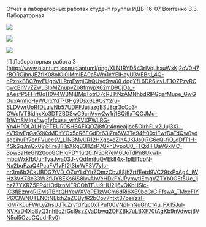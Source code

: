 Отчет а лабораторных работах
студент группы ИДБ-16-07 Войтенко В.З.
Лабораторная

![](http://www.plantuml.com/plantuml/png/LP11IWCn68NNpIb-kbBm4BLUm9tB4f9WGzE9_9dYGeHQGH05j-AkDsY5WM7Q6Q_mSYD_PrpeAYyl7n-FJ5AfkLmjWqeBNzneraioGQT4TseqrMPnpN5Ls8iO8jFLt9TEZSwPu-tGJ8CW0aQsZlzMzsgmZB757brUvsVKQCQa4rsAc_2EDZ_aZRmyueWAhUGN9NY7VLvZ9zVNsGyXnO6m_Gqd-93pY2ySKA79cvd4hkTs-4I3-koVMv0drFcjnyGth16kEfMHSsyT6SycE3LnXPMF-0O0)

![](http://www.plantuml.com/plantuml/png/fP71IiD048RFdQSOSj93mGSGQUeva9ld9LdRfMbMPYTui8BMWuWFe5VVe1v4gRRFCFj6JaWAxRc7WU7x__ppXnq5DiJDl88mS_MD8JD7Kx0dl8F1s1Ip2VccBYzzfUXgwjZ282NojnqPLsfHewVIqZwwtyjhWYrCi4SdLlQQaJsIcqmPIqUsOEThwFhcPsW29l8cArdhVCTd-P5rqijPBt_4fMpbTuVpdigdRED3V3dufDFUPHCVurBL9_cJBzde_fh0xg_IWuJsDBRszeYi4iXnECIJz1HqsZK3BNg-q2s7JC7YGgl1oDQbFi8_)

![](http://waditi.github.io)

![] Лабораторная работа 3
(http://www.plantuml.com/plantuml/png/XLN1RYD543rlVqLhxuWxKj2oV0H7rBORCjhnJEZfIK08oIOi0IMmiEA0a5Wm1xYElHayU3VEBrJ_4Q-hPznkBBC7nvEUgbVlLRrgFwgiChQUvg9waXLdogYfL6DR6lcvUF1OZPzyRCgwcBnVvZZwu3IpMZnupvZo8fmypX62mD9CjDa_-aAesfP5FHrf8qH0V4WBMjBMpTotrD7cRJTtNzAMNhbdRlPGgafMupe_GwGGuxAmfioHyWUrxYdT-GHg9Dsx6L9QsY2ru-SLDVwrUoRfDLuiyNb57UDPFJujiazgBSJ8gr3cCo3-GWqIVT8jdhxXo3DTZBDSwC9criVyw2w1rj1BQi9xTQOJMd-1rWmSMlgxftwgfyfcuse_wYSVXPWLRG-Yn4HPDLALHjpFTEUR0SHBAFiQOZj8fQt4qneajjoe5OIrhFLx2Uuj3Xi--eV19wFgGaG9XxMDlfYOx5oR6FGdDt63iZm5W3Te94ft00xIFwfDaTdQw0ydsgeihuPf7enFVuecsV_L1N3MvUR12HXgoxdZihAJKIJs0j7G6eQ-fiO_qDfT1H-4SkSgJmQx09jbFre8IHpXRgB3l1ZsP7QkhDvpoU0_-TQxlIFUaVGxMC-3pw3aHeGN20ccGCHlqPDY1uQ0_N5pR7eM6UoTdPn8Ukwk-mbqWxkfbUuhTyaJwa03J-vQdfm8uQVEk84x-1plElTcpN-Nx2bqFzaQ4PcaFV1vFf2t3brWF3V7yIs-hr3m6b2CkUBDG7rVD_OZuYLdYIrZQmzCbv88jhZrtfEetd9VC29txPxAg4_iWHz3VK7Bc33W3flJY8EKs6iS8lyvAhVeHDkFYJPymytIEmgVZTYb0OEt5Uc_1jhz77YXRZ5PP4HOdjznMFRCOhTFJJ9HU2Ij6vOKbHSic-iC3fjBznrgRlZMsTBhtQHYeWXVgPE1zWCm6dRi6XE9boCrCIFfswA_TMxeFlYP6X3WNUTEN0tNElxhZaZOByfR2bCov7htkt37beYzzI-IdM7KuuFWrLyZhsUJTcZrvfdYqc0xTPuf00VNpl-hNuGhC14u_FX15Jul-NVXaD4XbByQ3nhEcZfGsl9szZVaDbwq2OFZBk7uLBXF70tAgKb9nVdwcjBVN5ol5OzqCQcd-Ry0)

